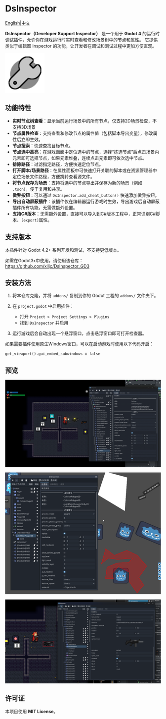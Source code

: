 # DsInspector

[English](README.md)|[中文](README_zh.md)

**DsInspector（Developer Support Inspector）** 是一个用于 **Godot 4** 的运行时调试插件，允许你在游戏运行时实时查看和修改场景树中的节点和属性。
它提供类似于编辑器 Inspector 的功能，让开发者在调试和测试过程中更加方便直观。

![screenshot](addons/ds_inspector/icon/Icon.png)

## 功能特性

* **实时节点树查看**：显示当前运行场景中的所有节点，仅支持2D场景检查，不支持3D场景
* **节点属性检查**：支持查看和修改节点的属性值（包括脚本导出变量），修改属性后立即生效。
* **节点搜索**：快速查找目标节点。
* **节点选中高亮**：在游戏画面中定位选中的节点，选择“拣选节点”后点击场景内元素即可选择节点，如果元素堆叠，连续点击元素即可依次选中节点。
* **排除路径**：过滤指定路径，方便快速定位节点。
* **打开脚本/场景路径**：在属性面板中可快速打开关联的脚本或在资源管理器中定位场景文件路径，方便跳转查看源文件。
* **将节点保存为场景**：支持将选中的节点导出并保存为新的场景（例如 `.tscn`），便于复用和共享。
* **做弊按钮**：可以通过 `DsInspector.add_cheat_button()` 快速添加做弊按钮。
* **导出自动屏蔽插件**：该插件仅在编辑器运行游戏时生效，导出游戏后自动屏蔽插件所有功能，无需做额外设置。
* **支持C#版本**：无需额外设置，直接可以导入到C#版本工程中，正常识别C#脚本、`[export]`属性。

## 支持版本

本插件针对 Godot 4.2+ 系列开发和测试，不支持更低版本。

如需在Godot3x中使用，请使用该仓库：https://github.com/xlljc/DsInspector_GD3

## 安装方法

1. 将本仓库克隆，并将 `addons/` 复制到你的 Godot 工程的 `addons/` 文件夹下。
2. 在 `project.godot` 中启用插件：

   * 打开 `Project > Project Settings > Plugins`
   * 找到 `DsInspector` 并启用
3. 运行游戏后会自动出现一个悬浮窗口，点击悬浮窗口即可打开检查器。

如果需要插件使用原生Windows窗口，可以在启动游戏时使用以下代码开启：

```gdscript
get_viewport().gui_embed_subwindows = false
```

## 预览

![preview](docs/preview.gif)

![2025-09-22_014424](docs/2025-09-22_014424.png)

![2025-09-22_015110](docs/2025-09-22_015110.png)

## 许可证

本项目使用 **MIT License**。
